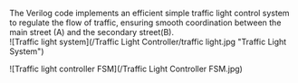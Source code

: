 The Verilog code implements an efficient simple traffic light control system to regulate the flow of traffic, ensuring smooth coordination between the main street (A) and the secondary street(B).  
![Traffic light system](/Traffic Light Controller/traffic light.jpg "Traffic Light System")  

![Traffic light controller FSM](/Traffic Light Controller FSM.jpg)  
